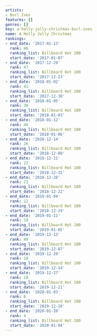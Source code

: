```yaml
---
artists:
- Burl Ives
features: []
genres: []
key: a-holly-jolly-christmas-burl-ives
name: A Holly Jolly Christmas
rankings:
- end_date: '2017-01-13'
  rank: 46
  ranking_list: Billboard Hot 100
  start_date: '2017-01-07'
- end_date: '2017-12-29'
  rank: 47
  ranking_list: Billboard Hot 100
  start_date: '2017-12-23'
- end_date: '2018-01-02'
  rank: 41
  ranking_list: Billboard Hot 100
  start_date: '2017-12-30'
- end_date: '2018-01-05'
  rank: 38
  ranking_list: Billboard Hot 100
  start_date: '2018-01-03'
- end_date: '2018-01-12'
  rank: 46
  ranking_list: Billboard Hot 100
  start_date: '2018-01-06'
- end_date: '2018-12-14'
  rank: 26
  ranking_list: Billboard Hot 100
  start_date: '2018-12-08'
- end_date: '2018-12-21'
  rank: 22
  ranking_list: Billboard Hot 100
  start_date: '2018-12-15'
- end_date: '2018-12-28'
  rank: 21
  ranking_list: Billboard Hot 100
  start_date: '2018-12-22'
- end_date: '2019-01-04'
  rank: 12
  ranking_list: Billboard Hot 100
  start_date: '2018-12-29'
- end_date: '2019-01-11'
  rank: 10
  ranking_list: Billboard Hot 100
  start_date: '2019-01-05'
- end_date: '2019-12-13'
  rank: 48
  ranking_list: Billboard Hot 100
  start_date: '2019-12-07'
- end_date: '2019-12-20'
  rank: 18
  ranking_list: Billboard Hot 100
  start_date: '2019-12-14'
- end_date: '2019-12-27'
  rank: 10
  ranking_list: Billboard Hot 100
  start_date: '2019-12-21'
- end_date: '2020-01-03'
  rank: 6
  ranking_list: Billboard Hot 100
  start_date: '2019-12-28'
- end_date: '2020-01-10'
  rank: 4
  ranking_list: Billboard Hot 100
  start_date: '2020-01-04'
---
```


